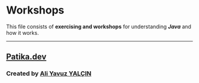 # Workshops

This file consists of **exercising and workshops** for understanding ***Java*** and how it works. 

***
## [Patika.dev](https://www.patika.dev)

### Created by [Ali Yavuz YALÇIN](https://www.linkedin.com/in/ali-yavuz-yalcin/)
